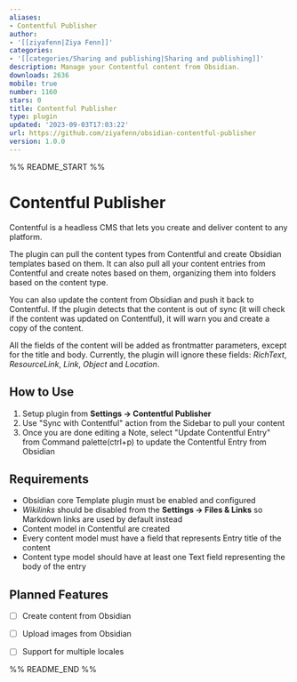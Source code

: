 ```yaml
---
aliases:
- Contentful Publisher
author:
- '[[ziyafenn|Ziya Fenn]]'
categories:
- '[[categories/Sharing and publishing|Sharing and publishing]]'
description: Manage your Contentful content from Obsidian.
downloads: 2636
mobile: true
number: 1160
stars: 0
title: Contentful Publisher
type: plugin
updated: '2023-09-03T17:03:22'
url: https://github.com/ziyafenn/obsidian-contentful-publisher
version: 1.0.0
---
```


%% README_START %%

# Contentful Publisher

Contentful is a headless CMS that lets you create and deliver content to any platform.

The plugin can pull the content types from Contentful and create Obsidian templates based on them. It can also pull all your content entries from Contentful and create notes based on them, organizing them into folders based on the content type.

You can also update the content from Obsidian and push it back to Contentful. If the plugin detects that the content is out of sync (it will check if the content was updated on Contentful), it will warn you and create a copy of the content.

All the fields of the content will be added as frontmatter parameters, except for the title and body. Currently, the plugin will ignore these fields: _RichText_, _ResourceLink_, _Link_, _Object_ and _Location_.

## How to Use

1. Setup plugin from **Settings -> Contentful Publisher**
2. Use "Sync with Contentful" action from the Sidebar to pull your content
3. Once you are done editing a Note, select "Update Contentful Entry" from Command palette(ctrl+p) to update the Contentful Entry from Obsidian

## Requirements

-   Obsidian core Template plugin must be enabled and configured
-   _Wikilinks_ should be disabled from the **Settings -> Files & Links** so Markdown links are used by default instead
-   Content model in Contentful are created
-   Every content model must have a field that represents Entry title of the content
-   Content type model should have at least one Text field representing the body of the entry

## Planned Features

-   [ ] Create content from Obsidian
-   [ ] Upload images from Obsidian
-   [ ] Support for multiple locales


%% README_END %%